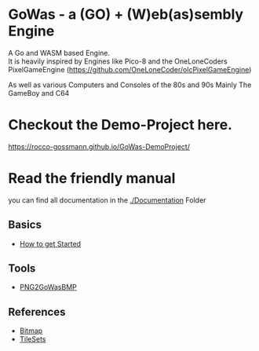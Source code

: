 # GoWas - a (GO) + (W)eb(as)sembly Engine

A Go and WASM based Engine.  
It is heavily inspired by Engines like Pico-8 and the OneLoneCoders PixelGameEngine
(https://github.com/OneLoneCoder/olcPixelGameEngine)

As well as various Computers and Consoles of the 80s and 90s Mainly The GameBoy and C64

# Checkout the Demo-Project here.
https://rocco-gossmann.github.io/GoWas-DemoProject/

# Read the friendly manual 
you can find all documentation in the [./Documentation](./Documentation) Folder

## Basics
- [How to get Started ](./Documentation/Setup.md) 

## Tools
- [PNG2GoWasBMP](./Documentation/tools/png2gowasbmp.go.md)

## References
- [Bitmap](./Documentation/reference/Bitmap.md)
- [TileSets](./Documentation/reference/TileSets.md)

